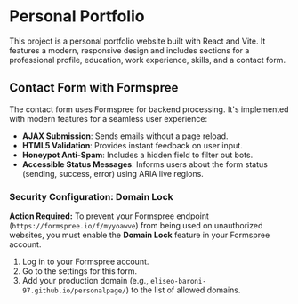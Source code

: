 # Personal Portfolio

This project is a personal portfolio website built with React and Vite. It features a modern, responsive design and includes sections for a professional profile, education, work experience, skills, and a contact form.

## Contact Form with Formspree

The contact form uses Formspree for backend processing. It's implemented with modern features for a seamless user experience:

- **AJAX Submission**: Sends emails without a page reload.
- **HTML5 Validation**: Provides instant feedback on user input.
- **Honeypot Anti-Spam**: Includes a hidden field to filter out bots.
- **Accessible Status Messages**: Informs users about the form status (sending, success, error) using ARIA live regions.

### Security Configuration: Domain Lock

**Action Required:** To prevent your Formspree endpoint (`https://formspree.io/f/myyoawve`) from being used on unauthorized websites, you must enable the **Domain Lock** feature in your Formspree account.

1.  Log in to your Formspree account.
2.  Go to the settings for this form.
3.  Add your production domain (e.g., `eliseo-baroni-97.github.io/personalpage/`) to the list of allowed domains.
